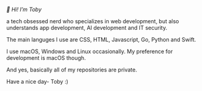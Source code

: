 *👋 Hi! I’m Toby*

 a tech obsessed nerd who specializes in web development, but also understands app development, AI development and IT security.

The main languges I use are  CSS, HTML, Javascript, Go, Python and Swift.

I use macOS, Windows and Linux occasionally. My preference for development is macOS though.

And yes, basically all of my repositories are private.

Have a nice day- Toby :)
